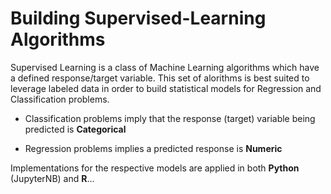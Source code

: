 # Building Supervised-Learning Algorithms
Supervised Learning is a class of Machine Learning algorithms which have a defined response/target variable. This set of alorithms is best suited to leverage labeled data in order to build statistical models for Regression and Classification problems.

* Classification problems imply that the response (target) variable being predicted is **Categorical**

* Regression problems implies a predicted response is **Numeric**

Implementations for the respective models are applied in both **Python** (JupyterNB) and **R**...

